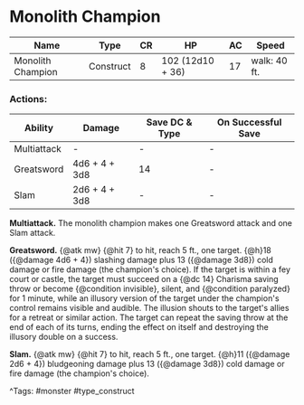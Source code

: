 # Monolith Champion

| Name | Type | CR | HP | AC | Speed |
|------|------|----|----|----|-------|
| Monolith Champion | Construct | 8 | 102 (12d10 + 36) | 17 | walk: 40 ft. |

### Actions:

| Ability | Damage | Save DC & Type | On Successful Save |
|---------|--------|----------------|--------------------|
| Multiattack | - | - | - |
| Greatsword | 4d6 + 4 + 3d8 | 14 | - |
| Slam | 2d6 + 4 + 3d8 | - | - |


**Multiattack.** The monolith champion makes one Greatsword attack and one Slam attack.

**Greatsword.** {@atk mw} {@hit 7} to hit, reach 5 ft., one target. {@h}18 ({@damage 4d6 + 4}) slashing damage plus 13 ({@damage 3d8}) cold damage or fire damage (the champion's choice). If the target is within a fey court or castle, the target must succeed on a {@dc 14} Charisma saving throw or become {@condition invisible}, silent, and {@condition paralyzed} for 1 minute, while an illusory version of the target under the champion's control remains visible and audible. The illusion shouts to the target's allies for a retreat or similar action. The target can repeat the saving throw at the end of each of its turns, ending the effect on itself and destroying the illusory double on a success.

**Slam.** {@atk mw} {@hit 7} to hit, reach 5 ft., one target. {@h}11 ({@damage 2d6 + 4}) bludgeoning damage plus 13 ({@damage 3d8}) cold damage or fire damage (the champion's choice).

^Tags: #monster #type_construct